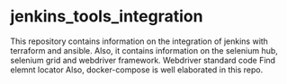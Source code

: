 # jenkins_tools_integration
This repository contains information on the integration of jenkins with terraform and ansible. 
Also, it contains information on the selenium hub, selenium grid and webdriver framework.
Webdriver standard code 
Find elemnt locator 
Also, docker-compose is well elaborated in this repo. 
